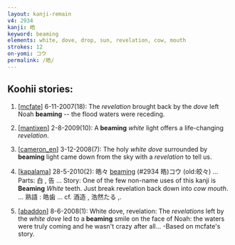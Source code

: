 ```yaml
---
layout: kanji-remain
v4: 2934
kanji: 皓
keyword: beaming
elements: white, dove, drop, sun, revelation, cow, mouth
strokes: 12
on-yomi: コウ
permalink: /皓/
---
```


## Koohii stories: 

1) [<a href="http://kanji.koohii.com/profile/mcfate">mcfate</a>] 6-11-2007(18): The <em>revelation</em> brought back by the <em>dove</em> left Noah <strong>beaming</strong> -- the flood waters were receding.

2) [<a href="http://kanji.koohii.com/profile/mantixen">mantixen</a>] 2-8-2009(10): A<strong> beaming</strong> <em>white</em> light offers a life-changing <em>revelation</em>.

3) [<a href="http://kanji.koohii.com/profile/cameron_en">cameron_en</a>] 3-12-2008(7): The holy <em>white dove</em> surrounded by<strong> beaming</strong> light came down from the sky with a <em>revelation</em> to tell us.

4) [<a href="http://kanji.koohii.com/profile/kapalama">kapalama</a>] 28-5-2010(2): 皓々 <a href="../v4/2934.html">beaming</a> (#2934 皓)コウ (old:皎々) ... Parts: 白 , 告 ... Story: One of the few non-name uses of this kanji is <strong>Beaming</strong> <em>White</em> teeth. Just break revelation back down into <em>cow mouth</em>. ... 熟語 : 皓歯 ... cf. 酒造 , 浩然たる ,.

5) [<a href="http://kanji.koohii.com/profile/abaddon">abaddon</a>] 8-6-2008(1): White dove, revelation: The <em>revelations</em> left by the <em>white dove</em> led to a<strong> beaming</strong> smile on the face of Noah: the waters were truly coming and he wasn&#039;t crazy after all... -Based on mcfate&#039;s story.


